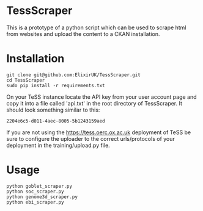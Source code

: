 TessScraper
===========

This is a prototype of a python script which can be used to scrape html from websites and upload the content to a CKAN installation. 

Installation
============

    git clone git@github.com:ElixirUK/TessScraper.git
    cd TessScraper
    sudo pip install -r requirements.txt

On your TeSS instance locate the API key from your user account page and copy it into a file called 'api.txt' in the root directory of TessScraper. It should look something similar to this:

    2204e6c5-d011-4aec-8005-5b1243159aed

If you are not using the https://tess.oerc.ox.ac.uk deployment of TeSS be sure to configure the uploader to the correct urls/protocols of your deployment in the training/upload.py file.


Usage
==========

    python goblet_scraper.py
    python soc_scraper.py
    python genome3d_scraper.py
    python ebi_scraper.py
